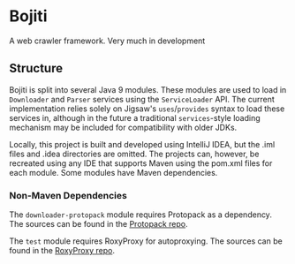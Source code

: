 # Bojiti
A web crawler framework.  Very much in development

## Structure
Bojiti is split into several Java 9 modules.  These modules are used to load
in `Downloader` and `Parser` services using the `ServiceLoader` API.  The
current implementation relies solely on Jigsaw's `uses`/`provides` syntax to
load these services in, although in the future a traditional `services`-style
loading mechanism may be included for compatibility with older JDKs.

Locally, this project is built and developed using IntelliJ IDEA, but the
.iml files and .idea directories are omitted.  The projects can, however, be
recreated using any IDE that supports Maven using the pom.xml files for each
module.  Some modules have Maven dependencies.

### Non-Maven Dependencies
The `downloader-protopack` module requires Protopack as a dependency.  The
sources can be found in the [Protopack repo](https://github.com/ndm13/Protopack).

The `test` module requires RoxyProxy for autoproxying.  The sources can be found
in the [RoxyProxy repo](https://github.com/ndm13/RoxyProxy).
